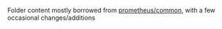 Folder content mostly borrowed from [prometheus/common](github.com/prometheus/common), with a few occasional changes/additions
